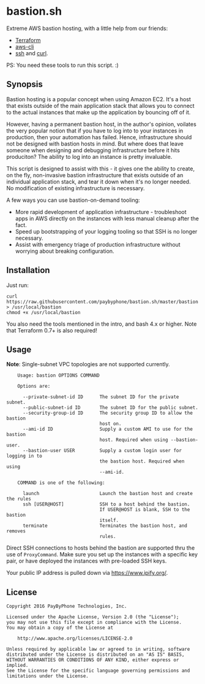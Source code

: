 bastion.sh
===========

Extreme AWS bastion hosting, with a little help from our friends:

 * [Terraform][1]
 * [aws-cli][2]
 * [ssh][3] and [curl][4].

PS: You need these tools to run this script. :)

## Synopsis

Bastion hosting is a popular concept when using Amazon EC2. It's a host that
exists outside of the main application stack that allows you to connect to the
actual instances that make up the application by bouncing off of it.

However, having a permanent bastion host, in the author's opinion, voilates the
very popular notion that if you have to log into to your instances in
production, then your automation has failed. Hence, infrastructure should not be
designed with bastion hosts in mind. But where does that leave someone when
designing and debugging infrastructure before it hits produciton? The ability to
log into an instance is pretty invaluable.

This script is designed to assist with this - it gives one the ability to
create, on the fly, non-invasive bastion infrastructure that exists outside of
an individual application stack, and tear it down when it's no longer needed.
No modification of existing infrastructure is necessary.

A few ways you can use bastion-on-demand tooling:

 * More rapid development of application infrastructure - troubleshoot apps in
   AWS directly on the instances with less manual cleanup after the fact.
 * Speed up bootstrapping of your logging tooling so that SSH is no longer
   necessary.
 * Assist with emergency triage of production infrastructure without worrying
   about breaking configuration.

## Installation

Just run:

```
curl https://raw.githubusercontent.com/paybyphone/bastion.sh/master/bastion > /usr/local/bastion
chmod +x /usr/local/bastion
```

You also need the tools mentioned in the intro, and bash 4.x or higher. Note
that Terraform 0.7+ is also required!

## Usage

**Note**: Single-subnet VPC topologies are not supported currently.

```
    Usage: bastion OPTIONS COMMAND

    Options are:

      --private-subnet-id ID      The subnet ID for the private subnet.
      --public-subnet-id ID       The subnet ID for the public subnet.
      --security-group-id ID      The security group ID to allow the bastion
                                  host on.
      --ami-id ID                 Supply a custom AMI to use for the bastion
                                  host. Required when using --bastion-user.
      --bastion-user USER         Supply a custom login user for logging in to
                                  the bastion host. Required when using
                                  --ami-id.

    COMMAND is one of the following:

      launch                      Launch the bastion host and create the rules
      ssh [USER@HOST]             SSH to a host behind the bastion.
                                  If USER@HOST is blank, SSH to the bastion
                                  itself.
      terminate                   Terminates the bastion host, and removes
                                  rules.
```

Direct SSH connections to hosts behind the bastion are supported thru the use of
`ProxyCommand`. Make sure you set up the instances with a specific key pair, or
have deployed the instances with pre-loaded SSH keys.

Your public IP address is pulled down via https://www.ipify.org/.

## License

```
Copyright 2016 PayByPhone Technologies, Inc.

Licensed under the Apache License, Version 2.0 (the "License");
you may not use this file except in compliance with the License.
You may obtain a copy of the License at

    http://www.apache.org/licenses/LICENSE-2.0

Unless required by applicable law or agreed to in writing, software
distributed under the License is distributed on an "AS IS" BASIS,
WITHOUT WARRANTIES OR CONDITIONS OF ANY KIND, either express or implied.
See the License for the specific language governing permissions and
limitations under the License.
```

[1]: https://terraform.io
[2]: https://github.com/aws/aws-cli
[3]: http://www.openssh.com/
[4]: https://curl.haxx.se/

